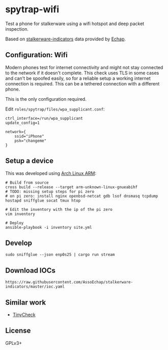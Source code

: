 # spytrap-wifi

Test a phone for stalkerware using a wifi hotspot and deep packet inspection.

Based on [stalkerware-indicators] data provided by [Echap].

[stalkerware-indicators]: https://github.com/AssoEchap/stalkerware-indicators
[Echap]: https://github.com/AssoEchap

## Configuration: Wifi

Modern phones test for internet connectivity and might not stay connected to
the network if it doesn't complete. This check uses TLS in some cases and can't
be spoofed easily, so for a reliable setup a working internet connection is
required. This can be a tethered connection with a different phone.

This is the only configuration required.

Edit `roles/spytrap/files/wpa_supplicant.conf`:

```
ctrl_interface=/run/wpa_supplicant
update_config=1

network={
    ssid="iPhone"
    psk="changeme"
}
```

## Setup a device

This was developed using [Arch Linux ARM](https://archlinuxarm.org/):

    # Build from source
    cross build --release --target arm-unknown-linux-gnueabihf
    # TODO: missing setup steps for pi zero
    # on pi zero: install nginx openbsd-netcat gdb lsof dnsmasq tcpdump hostapd sniffglue socat tmux htop

    # Edit the inventory with the ip of the pi zero
    vim inventory

    # Deploy
    ansible-playbook -i inventory site.yml

## Develop

    sudo sniffglue --json enp0s25 | cargo run stream

## Download IOCs

    https://raw.githubusercontent.com/AssoEchap/stalkerware-indicators/master/ioc.yaml

## Similar work

- [TinyCheck](https://github.com/KasperskyLab/TinyCheck)

## License

GPLv3+
